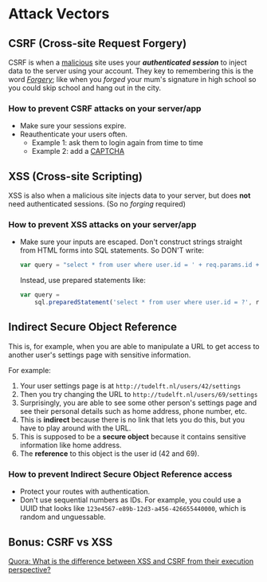 # Attack Vectors

## CSRF (Cross-site Request Forgery)

CSRF is when a [malicious](https://www.merriam-webster.com/dictionary/malicious) site uses your ***authenticated session*** to inject data to the server using your account. They key to remembering this is the word [*Forgery*](https://www.merriam-webster.com/dictionary/forgery); like when you *forged* your mum's signature in high school so you could skip school and hang out in the city.

### How to prevent CSRF attacks on your server/app
* Make sure your sessions expire.
* Reauthenticate your users often.
    * Example 1: ask them to login again from time to time
    * Example 2: add a [CAPTCHA](https://en.wikipedia.org/wiki/CAPTCHA)

## XSS (Cross-site Scripting)

XSS is also when a malicious site injects data to your server, but does **not** need authenticated sessions. (So no *forging* required)

### How to prevent XSS attacks on your server/app
* Make sure your inputs are escaped.
    Don't construct strings straight from HTML forms into SQL statements.
    So DON'T write:
    ```js
    var query = "select * from user where user.id = ' + req.params.id + '"
    ```
    Instead, use prepared statements like:
    ```js
    var query =
        sql.preparedStatement('select * from user where user.id = ?', req.params.id)
    ```

## Indirect Secure Object Reference

This is, for example, when you are able to manipulate a URL to get access to another user's settings page with sensitive information.

For example:
1. Your user settings page is at `http://tudelft.nl/users/42/settings`
1. Then you try changing the URL to `http://tudelft.nl/users/69/settings`
1. Surprisingly, you are able to see some other person's settings page and see their personal details such as home address, phone number, etc.
1. This is **indirect** because there is no link that lets you do this, but you have to play around with the URL.
1. This is supposed to be a **secure object** because it contains sensitive information like home address.
1. The **reference** to this object is the user id (42 and 69).

### How to prevent Indirect Secure Object Reference access
* Protect your routes with authentication.
* Don't use sequential numbers as IDs. For example, you could use a UUID that looks like `123e4567-e89b-12d3-a456-426655440000`, which is random and unguessable.

## Bonus: CSRF vs XSS

[Quora: What is the difference between XSS and CSRF from their execution perspective?](https://www.quora.com/What-is-the-difference-between-XSS-and-CSRF-from-their-execution-perspective)
